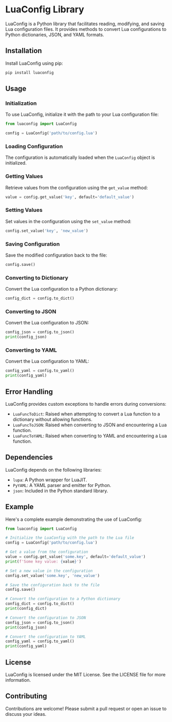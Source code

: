 # LuaConfig Library

LuaConfig is a Python library that facilitates reading, modifying, and saving Lua configuration files. It provides methods to convert Lua configurations to Python dictionaries, JSON, and YAML formats.

## Installation

Install LuaConfig using pip:

```bash
pip install luaconfig
```

## Usage

### Initialization

To use LuaConfig, initialize it with the path to your Lua configuration file:

```python
from luaconfig import LuaConfig

config = LuaConfig('path/to/config.lua')
```

### Loading Configuration

The configuration is automatically loaded when the `LuaConfig` object is initialized. 

### Getting Values

Retrieve values from the configuration using the `get_value` method:

```python
value = config.get_value('key', default='default_value')
```

### Setting Values

Set values in the configuration using the `set_value` method:

```python
config.set_value('key', 'new_value')
```

### Saving Configuration

Save the modified configuration back to the file:

```python
config.save()
```

### Converting to Dictionary

Convert the Lua configuration to a Python dictionary:

```python
config_dict = config.to_dict()
```

### Converting to JSON

Convert the Lua configuration to JSON:

```python
config_json = config.to_json()
print(config_json)
```

### Converting to YAML

Convert the Lua configuration to YAML:

```python
config_yaml = config.to_yaml()
print(config_yaml)
```

## Error Handling

LuaConfig provides custom exceptions to handle errors during conversions:

- `LuaFuncToDict`: Raised when attempting to convert a Lua function to a dictionary without allowing functions.
- `LuaFuncToJSON`: Raised when converting to JSON and encountering a Lua function.
- `LuaFuncToYAML`: Raised when converting to YAML and encountering a Lua function.

## Dependencies

LuaConfig depends on the following libraries:

- `lupa`: A Python wrapper for LuaJIT.
- `PyYAML`: A YAML parser and emitter for Python.
- `json`: Included in the Python standard library.

## Example

Here's a complete example demonstrating the use of LuaConfig:

```python
from luaconfig import LuaConfig

# Initialize the LuaConfig with the path to the Lua file
config = LuaConfig('path/to/config.lua')

# Get a value from the configuration
value = config.get_value('some.key', default='default_value')
print(f'Some key value: {value}')

# Set a new value in the configuration
config.set_value('some.key', 'new_value')

# Save the configuration back to the file
config.save()

# Convert the configuration to a Python dictionary
config_dict = config.to_dict()
print(config_dict)

# Convert the configuration to JSON
config_json = config.to_json()
print(config_json)

# Convert the configuration to YAML
config_yaml = config.to_yaml()
print(config_yaml)
```

## License

LuaConfig is licensed under the MIT License. See the LICENSE file for more information.

## Contributing

Contributions are welcome! Please submit a pull request or open an issue to discuss your ideas.